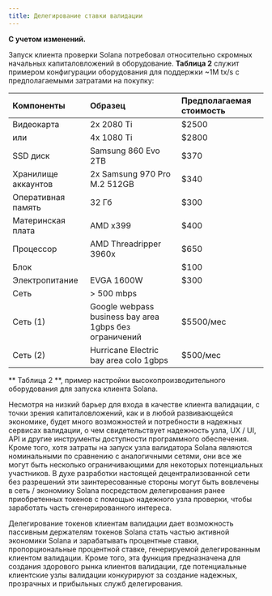 ```yaml
---
title: Делегирование ставки валидации
---
```


**С учетом изменений.**

Запуск клиента проверки Solana потребовал относительно скромных начальных капиталовложений в оборудование. **Таблица 2** служит примером конфигурации оборудования для поддержки ~1M tx/s с предполагаемыми затратами на покупку:

| Компоненты          | Образец                                                | Предполагаемая стоимость |
|:------------------- |:------------------------------------------------------ |:------------------------ |
| Видеокарта          | 2x 2080 Ti                                             | \$2500                  |
| или                 | 4x 1080 Ti                                             | \$2800                  |
| SSD диск            | Samsung 860 Evo 2TB                                    | \$370                   |
| Хранилище аккаунтов | 2x Samsung 970 Pro M.2 512GB                           | \$340                   |
| Оперативная память  | 32 Гб                                                  | \$300                   |
| Материнская плата   | AMD x399                                               | \$400                   |
| Процессор           | AMD Threadripper 3960x                                 | \$650                   |
| Блок                |                                                        | \$100                   |
| Электропитание      | EVGA 1600W                                             | \$300                   |
| Сеть                | &gt; 500 mbps                                    |                          |
| Сеть \(1\)        | Google webpass business bay area 1gbps без ограничений | \$5500/мес              |
| Сеть \(2\)        | Hurricane Electric bay area colo 1gbps                 | \$500/мес               |

** Таблица 2 **, пример настройки высокопроизводительного оборудования для запуска клиента Solana.

Несмотря на низкий барьер для входа в качестве клиента валидации, с точки зрения капиталовложений, как и в любой развивающейся экономике, будет много возможностей и потребности в надежных сервисах валидации, о чем свидетельствует надежность узла, UX / UI, API и другие инструменты доступности программного обеспечения. Кроме того, хотя затраты на запуск узла валидатора Solana являются номинальными по сравнению с аналогичными сетями, они все же могут быть несколько ограничивающими для некоторых потенциальных участников. В духе разработки настоящей децентрализованной сети без разрешений эти заинтересованные стороны могут быть вовлечены в сеть / экономику Solana посредством делегирования ранее приобретенных токенов с помощью надежного узла проверки, чтобы заработать часть сгенерированного интереса.

Делегирование токенов клиентам валидации дает возможность пассивным держателям токенов Solana стать частью активной экономики Solana и зарабатывать процентные ставки, пропорциональные процентной ставке, генерируемой делегированным клиентом валидации. Кроме того, эта функция предназначена для создания здорового рынка клиентов валидации, где потенциальные клиентские узлы валидации конкурируют за создание надежных, прозрачных и прибыльных служб делегирования.
